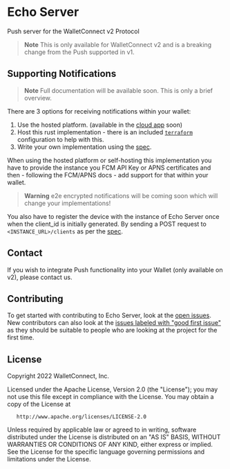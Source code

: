 # Echo Server
Push server for the WalletConnect v2 Protocol

> **Note** This is only available for WalletConnect v2 and is a breaking change from the Push supported in v1.

## Supporting Notifications
> **Note** Full documentation will be available soon. This is only a brief overview.

There are 3 options for receiving notifications within your wallet:
1. Use the hosted platform. (available in the [cloud app](https://cloud.walletconnect.com) soon)
2. Host this rust implementation - there is an included [`terraform`](https://github.com/WalletConnect/echo-server/tree/main/terraform) 
configuration to help with this.
3. Write your own implementation using the [spec](./spec/spec.md).

When using the hosted platform or self-hosting this implementation you have to provide the instance
you FCM API Key or APNS certificates and then - following the FCM/APNS docs - add support for that within your
wallet.

> **Warning** e2e encrypted notifications will be coming soon which will change your implementations!

You also have to register the device with the instance of Echo Server once when the client_id is initially
generated. By sending a POST request to `<INSTANCE_URL>/clients` as per the [spec](./spec/spec.md).

## Contact
If you wish to integrate Push functionality into your Wallet (only available on v2), please contact us.

## Contributing
To get started with contributing to Echo Server, look at the [open issues](https://github.com/WalletConnect/echo-server/issues?q=is:issue+is:open+label:%22help+wanted%22).
New contributors can also look at the [issues labeled with "good first issue"](https://github.com/WalletConnect/echo-server/issues?q=is:issue+is:open+label:%22good+first+issue%22) 
as they should be suitable to people who are looking at the project for the first time.

## License
Copyright 2022 WalletConnect, Inc.

Licensed under the Apache License, Version 2.0 (the "License");
you may not use this file except in compliance with the License.
You may obtain a copy of the License at

       http://www.apache.org/licenses/LICENSE-2.0

Unless required by applicable law or agreed to in writing, software
distributed under the License is distributed on an "AS IS" BASIS,
WITHOUT WARRANTIES OR CONDITIONS OF ANY KIND, either express or implied.
See the License for the specific language governing permissions and
limitations under the License.
